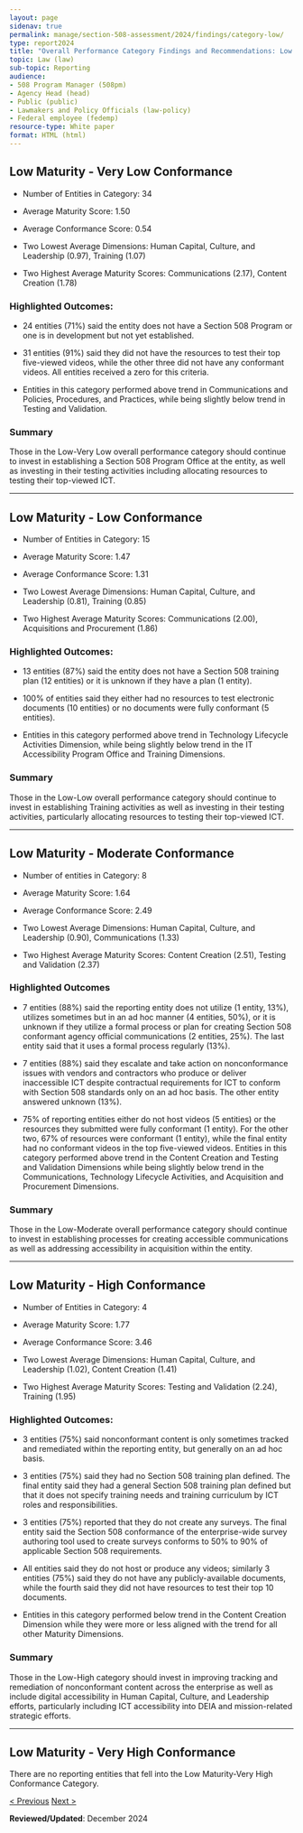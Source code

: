 ```yaml
---
layout: page
sidenav: true
permalink: manage/section-508-assessment/2024/findings/category-low/
type: report2024
title: "Overall Performance Category Findings and Recommendations: Low Maturity Categories"
topic: Law (law)
sub-topic: Reporting
audience:
- 508 Program Manager (508pm)
- Agency Head (head)
- Public (public)
- Lawmakers and Policy Officials (law-policy)
- Federal employee (fedemp)
resource-type: White paper
format: HTML (html)
---
```

<!-- L-VL -->
## Low Maturity - Very Low Conformance
* Number of Entities in Category: 34

* Average Maturity Score: 1.50

* Average Conformance Score: 0.54

* Two Lowest Average Dimensions: Human Capital, Culture, and Leadership (0.97), Training  (1.07)

* Two Highest Average Maturity Scores: Communications (2.17), Content Creation (1.78)

### Highlighted Outcomes:
* 24 entities (71%) said the entity does not have a Section 508 Program or one is in development but not yet established.

* 31 entities (91%) said they did not have the resources to test their top five-viewed videos, while the other three did not have any conformant videos. All entities received a zero for this criteria.

* Entities in this category performed above trend in Communications and Policies, Procedures, and Practices, while being slightly below trend in Testing and Validation.

### Summary
Those in the Low-Very Low overall performance category should continue to invest in establishing a Section 508 Program Office at the entity, as well as investing in their testing activities including allocating resources to testing their top-viewed ICT.

<hr class="breaker-bar-green">

<!-- L-L -->
## Low Maturity - Low Conformance
* Number of Entities in Category: 15

* Average Maturity Score: 1.47

* Average Conformance Score: 1.31

* Two Lowest Average Dimensions: Human Capital, Culture, and Leadership (0.81), Training (0.85)

* Two Highest Average Maturity Scores: Communications (2.00), Acquisitions and Procurement (1.86)

### Highlighted Outcomes:
* 13 entities (87%) said the entity does not have a Section 508 training plan (12 entities) or it is unknown if they have a plan (1 entity).

* 100% of entities said they either had no resources to test electronic documents (10 entities) or no documents were fully conformant (5 entities).

* Entities in this category performed above trend in Technology Lifecycle Activities Dimension, while being slightly below trend in the IT Accessibility Program Office and Training Dimensions.

### Summary
Those in the Low-Low overall performance category should continue to invest in establishing Training activities as well as investing in their testing activities, particularly allocating resources to testing their top-viewed ICT.

<hr class="breaker-bar-green">

<!-- L-M -->
## Low Maturity - Moderate Conformance
* Number of entities in Category: 8

* Average Maturity Score: 1.64

* Average Conformance Score: 2.49

* Two Lowest Average Dimensions: Human Capital, Culture, and Leadership (0.90), Communications (1.33)

* Two Highest Average Maturity Scores: Content Creation (2.51), Testing and Validation (2.37)

### Highlighted Outcomes
* 7 entities (88%) said the reporting entity does not utilize (1 entity, 13%), utilizes sometimes but in an ad hoc manner (4 entities, 50%), or it is unknown if they utilize a formal process or plan for creating Section 508 conformant agency official communications (2 entities, 25%). The last entity said that it uses a formal process regularly (13%).

* 7 entities (88%) said they escalate and take action on nonconformance issues with vendors and contractors who produce or deliver inaccessible ICT despite contractual requirements for ICT to conform with Section 508 standards only on an ad hoc basis. The other entity answered unknown (13%).

* 75% of reporting entities either do not host videos (5 entities) or the resources they submitted were fully conformant (1 entity). For the other two, 67% of resources were conformant (1 entity), while the final entity had no conformant videos in the top five-viewed videos.
Entities in this category performed above trend in the Content Creation and Testing and Validation Dimensions while being slightly below trend in the Communications, Technology Lifecycle Activities, and Acquisition and Procurement Dimensions.

### Summary
Those in the Low-Moderate overall performance category should continue to invest in establishing processes for creating accessible communications as well as addressing accessibility in acquisition within the entity.

<hr class="breaker-bar-green">

<!-- L-H -->
## Low Maturity - High Conformance
* Number of Entities in Category: 4

* Average Maturity Score: 1.77

* Average Conformance Score: 3.46

* Two Lowest Average Dimensions: Human Capital, Culture, and Leadership (1.02), Content Creation (1.41)

* Two Highest Average Maturity Scores: Testing and Validation (2.24), Training (1.95)

### Highlighted Outcomes:
* 3 entities (75%) said nonconformant content is only sometimes tracked and remediated within the reporting entity, but generally on an ad hoc basis.

* 3 entities (75%) said they had no Section 508 training plan defined. The final entity said they had a general Section 508 training plan defined but that it does not specify training needs and training curriculum by ICT roles and responsibilities.

* 3 entities (75%) reported that they do not create any surveys. The final entity said the Section 508 conformance of the enterprise-wide survey authoring tool used to create surveys conforms to 50% to 90% of applicable Section 508 requirements.

* All entities said they do not host or produce any videos; similarly 3 entities (75%) said they do not have any publicly-available documents, while the fourth said they did not have resources to test their top 10 documents.

* Entities in this category performed below trend in the Content Creation Dimension while they were more or less aligned with the trend for all other Maturity Dimensions.

### Summary
Those in the Low-High category should invest in improving tracking and remediation of nonconformant content across the enterprise as well as include digital accessibility in Human Capital, Culture, and Leadership efforts, particularly including ICT accessibility into DEIA and mission-related strategic efforts.

<hr class="breaker-bar-green">

<!-- L-VH -->
## Low Maturity - Very High Conformance
There are no reporting entities that fell into the Low Maturity-Very High Conformance Category.

<div id="prev-next-section">
    <a class="prev-page" title="Go to previous page" href="{{site.baseurl}}/manage/section-508-assessment/2024/findings/category-very-low/"> < Previous</a>
    <a class="prev-page" title="Go to next page" href="{{site.baseurl}}/manage/section-508-assessment/2024/findings/category-moderate/"> Next > </a>
</div>

**Reviewed/Updated**: December 2024